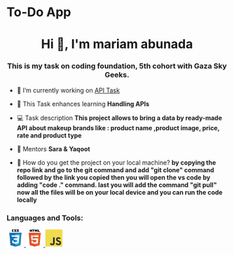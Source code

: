 # To-Do App

<h1 align="center">Hi 👋, I'm mariam abunada</h1>
<h3 align="center">This is my task on coding foundation, 5th cohort with Gaza Sky Geeks.</h3>

- 🔭 I’m currently working on [API Task](https://gsg-cf05.github.io/api-task-mariamabunada/)

- 🌱 This Task enhances learning **Handling APIs**

- 💻 Task description **This project allows to bring a data by ready-made API about makeup brands like : product name ,product image, price, rate and product type**


- 🤝 Mentors **Sara & Yaqoot**

- 💬 How do you get the project on your local machine? **by copying the repo link and go to the git command and add "git clone" command followed by the link you copied then you will open the vs code by adding "code ." command. last you will add the command "git pull" now all the files will be on your local device and you can run the code locally**


<h3 align="left">Languages and Tools:</h3>
<p align="left"> <a href="https://www.w3schools.com/css/" target="_blank" rel="noreferrer"> <img src="https://raw.githubusercontent.com/devicons/devicon/master/icons/css3/css3-original-wordmark.svg" alt="css3" width="40" height="40"/> </a> <a href="https://www.w3.org/html/" target="_blank" rel="noreferrer"> <img src="https://raw.githubusercontent.com/devicons/devicon/master/icons/html5/html5-original-wordmark.svg" alt="html5" width="40" height="40"/> </a> <a href="https://developer.mozilla.org/en-US/docs/Web/JavaScript" target="_blank" rel="noreferrer"> <img src="https://raw.githubusercontent.com/devicons/devicon/master/icons/javascript/javascript-original.svg" alt="javascript" width="40" height="40"/> </a> </p>


